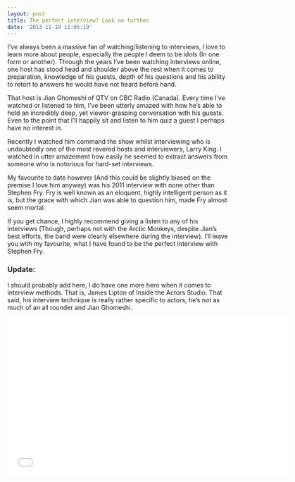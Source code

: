 ```yaml
---
layout: post
title: The perfect interview? Look no further
date: '2013-11-19 11:05:19'
---
```


<p>I&rsquo;ve always been a massive fan of watching/listening to interviews, I love to learn more about people, especially the people I deem to be idols (In one form or another). Through the years I&rsquo;ve been watching interviews online, one host has stood head and shoulder above the rest when it comes to preparation, knowledge of his guests, depth of his questions and his ability to retort to answers he would have not heard before hand.</p>
<p>That host is Jian Ghomeshi of QTV on CBC Radio (Canada). Every time I&rsquo;ve watched or listened to him, I&rsquo;ve been utterly amazed with how he&rsquo;s able to hold an incredibly deep, yet viewer-grasping conversation with his guests. Even to the point that I&rsquo;ll happily sit and listen to him quiz a guest I perhaps have no interest in.</p>
<p>Recently I watched him command the show whilst interviewing who is undoubtedly one of the most revered hosts and interviewers, Larry King. I watched in utter amazement how easily he seemed to extract answers from someone who is notorious for hard-set interviews.</p>
<p>My favourite to date however (And this could be slightly biased on the premise I love him anyway) was his 2011 interview with none other than Stephen Fry. Fry is well known as an eloquent, highly intelligent person as it is, but the grace with which Jian was able to question him, made Fry almost seem mortal.</p>
<p>If you get chance, I highly recommend giving a listen to any of his interviews (Though, perhaps not with the Arctic Monkeys, despite Jian&rsquo;s best efforts, the band were clearly elsewhere during the interview). I&rsquo;ll leave you with my favourite, what I have found to be the perfect interview with Stephen Fry.</p>
<p><a name="Update:"></a></p>
<h3>Update:</h3>
<p>I should probably add here, I do have one more hero when it comes to interview methods. That is, James Lipton of Inside the Actors Studio. That said, his interview technique is really rather specific to actors, he&rsquo;s not as much of an all rounder and Jian Ghomeshi.</p>
<p><iframe width="640" height="360" src="//www.youtube.com/embed/Y4y3s0SxYWU?rel=0" frameborder="0" allowfullscreen></iframe></p>
